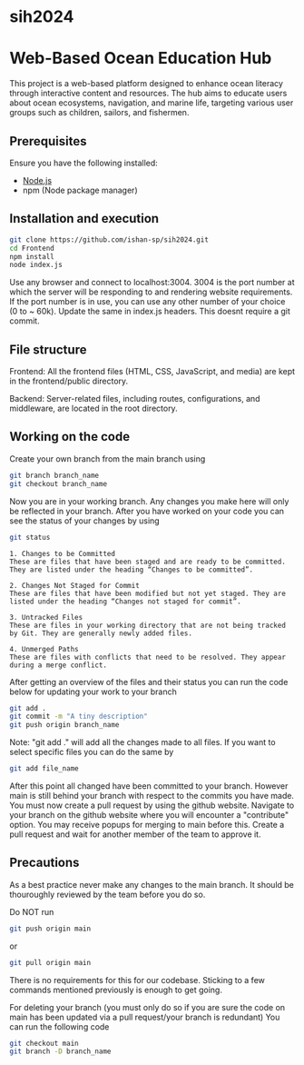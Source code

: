 # sih2024
# Web-Based Ocean Education Hub

This project is a web-based platform designed to enhance ocean literacy through interactive content and resources. The hub aims to educate users about ocean ecosystems, navigation, and marine life, targeting various user groups such as children, sailors, and fishermen.

## Prerequisites
Ensure you have the following installed:
- [Node.js](https://nodejs.org/)
- npm (Node package manager)

## Installation and execution
   ```bash
  git clone https://github.com/ishan-sp/sih2024.git
   cd Frontend
   npm install
   node index.js
```
Use any browser and connect to localhost:3004. 3004 is the port number at which the server will be responding to and rendering website requirements. If the port number is in use, you can use any other number of your choice (0 to ~ 60k). Update the same in index.js headers.
This doesnt require a git commit.

## File structure
Frontend: All the frontend files (HTML, CSS, JavaScript, and media) are kept in the frontend/public directory.

Backend: Server-related files, including routes, configurations, and middleware, are located in the root directory.

## Working on the code
Create your own branch from the main branch using 
```bash
git branch branch_name
git checkout branch_name
```
Now you are in your working branch. Any changes you make here will only be reflected in your branch. 
After you have worked on your code you can see the status of your changes by using
```bash
git status
```
```
1. Changes to be Committed
These are files that have been staged and are ready to be committed. They are listed under the heading “Changes to be committed”.

2. Changes Not Staged for Commit
These are files that have been modified but not yet staged. They are listed under the heading “Changes not staged for commit”.

3. Untracked Files
These are files in your working directory that are not being tracked by Git. They are generally newly added files.

4. Unmerged Paths
These are files with conflicts that need to be resolved. They appear during a merge conflict.
```

After getting an overview of the files and their status you can run the code below for updating your work to your branch

```bash
git add .
git commit -m "A tiny description"
git push origin branch_name
```
Note: "git add ." will add all the changes made to all files. If you want to select specific files you can do the same by 
``` bash
git add file_name
```
After this point all changed have been committed to your branch. However main is still behind your branch with respect to the commits you have made. You must now create a pull request by using the github website. 
Navigate to your branch on the github website where you will encounter a "contribute" option. You may receive popups for merging to main before this. Create a pull request and wait for another member of the team to approve it. 

## Precautions
As a best practice never make any changes to the main branch. It should be thouroughly reviewed by the team before you do so.

Do NOT run 
``` bash
git push origin main
```
or 
```bash
git pull origin main
```
There is no requirements for this for our codebase. Sticking to a few commands mentioned previously is enough to get going.

For deleting your branch (you must only do so if you are sure the code on main has been updated via a pull request/your branch is redundant)
You can run the following code
```bash
git checkout main
git branch -D branch_name
```

   
   

